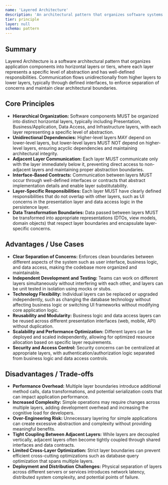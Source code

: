 ```yaml
---
name: 'Layered Architecture'
description: 'An architectural pattern that organizes software systems into horizontal layers with specific responsibilities, where each layer depends only on the layer immediately below it to enforce separation of concerns and maintainability.'
tier: principle
layer: null
schema: pattern
---
```


## Summary

Layered Architecture is a software architectural pattern that organizes application components into horizontal layers or tiers, where each layer represents a specific level of abstraction and has well-defined responsibilities. Communication flows unidirectionally from higher layers to lower layers, typically through defined interfaces, to enforce separation of concerns and maintain clear architectural boundaries.

## Core Principles

- **Hierarchical Organization:** Software components MUST be organized into distinct horizontal layers, typically including Presentation, Business/Application, Data Access, and Infrastructure layers, with each layer representing a specific level of abstraction.
- **Unidirectional Dependencies:** Higher-level layers MAY depend on lower-level layers, but lower-level layers MUST NOT depend on higher-level layers, ensuring acyclic dependencies and maintaining architectural integrity.
- **Adjacent Layer Communication:** Each layer MUST communicate only with the layer immediately below it, preventing direct access to non-adjacent layers and maintaining proper abstraction boundaries.
- **Interface-Based Contracts:** Communication between layers MUST occur through well-defined interfaces or contracts that abstract implementation details and enable layer substitutability.
- **Layer-Specific Responsibilities:** Each layer MUST have clearly defined responsibilities that do not overlap with other layers, such as UI concerns in the presentation layer and data access logic in the persistence layer.
- **Data Transformation Boundaries:** Data passed between layers MUST be transformed into appropriate representations (DTOs, view models, domain objects) that respect layer boundaries and encapsulate layer-specific concerns.

## Advantages / Use Cases

- **Clear Separation of Concerns:** Enforces clean boundaries between different aspects of the system such as user interface, business logic, and data access, making the codebase more organized and maintainable.
- **Independent Development and Testing:** Teams can work on different layers simultaneously without interfering with each other, and layers can be unit tested in isolation using mocks or stubs.
- **Technology Flexibility:** Individual layers can be replaced or upgraded independently, such as changing the database technology without affecting business logic or switching UI frameworks without modifying core application logic.
- **Reusability and Modularity:** Business logic and data access layers can be reused across different presentation interfaces (web, mobile, API) without duplication.
- **Scalability and Performance Optimization:** Different layers can be deployed and scaled independently, allowing for optimized resource allocation based on specific layer requirements.
- **Security and Access Control:** Security concerns can be centralized at appropriate layers, with authentication/authorization logic separated from business logic and data access controls.

## Disadvantages / Trade-offs

- **Performance Overhead:** Multiple layer boundaries introduce additional method calls, data transformations, and potential serialization costs that can impact application performance.
- **Increased Complexity:** Simple operations may require changes across multiple layers, adding development overhead and increasing the cognitive load for developers.
- **Over-Engineering Risk:** Unnecessary layering for simple applications can create excessive abstraction and complexity without providing meaningful benefits.
- **Tight Coupling Between Adjacent Layers:** While layers are decoupled vertically, adjacent layers often become tightly coupled through shared interfaces and data contracts.
- **Limited Cross-Layer Optimization:** Strict layer boundaries can prevent efficient cross-cutting optimizations such as database query optimization that spans multiple layers.
- **Deployment and Distribution Challenges:** Physical separation of layers across different servers or services introduces network latency, distributed system complexity, and potential points of failure.
